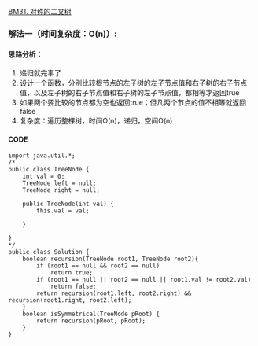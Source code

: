 [BM31. 对称的二叉树](https://www.nowcoder.com/practice/ff05d44dfdb04e1d83bdbdab320efbcb?tpId=295&tqId=23452&ru=%2Fpractice%2Fc56f6c70fb3f4849bc56e33ff2a50b6b&qru=%2Fta%2Fformat-top101%2Fquestion-ranking&sourceUrl=%2Fexam%2Foj)
### 解法一（时间复杂度：O(n)）:
#### 思路分析：
1. 递归就完事了
2. 设计一个函数，分别比较根节点的左子树的左子节点值和右子树的右子节点值，以及左子树的右子节点值和右子树的左子节点值，都相等才返回true
3. 如果两个要比较的节点都为空也返回true；但凡两个节点的值不相等就返回false
4. 复杂度：遍历整棵树，时间O(n)，递归，空间O(n)
#### CODE
```
import java.util.*;
/*
public class TreeNode {
    int val = 0;
    TreeNode left = null;
    TreeNode right = null;

    public TreeNode(int val) {
        this.val = val;

    }

}
*/
public class Solution {
    boolean recursion(TreeNode root1, TreeNode root2){
        if (root1 == null && root2 == null)
            return true;
        if (root1 == null || root2 == null || root1.val != root2.val)
            return false;
        return recursion(root1.left, root2.right) && recursion(root1.right, root2.left);
    }
    boolean isSymmetrical(TreeNode pRoot) {
        return recursion(pRoot, pRoot);
    }
}
```
